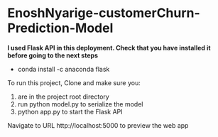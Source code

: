 # EnoshNyarige-customerChurn-Prediction-Model

**I used Flask API in this deployment. Check that you have installed it before going to the next steps**

- conda install -c anaconda flask

To run this project, Clone and make sure you: 
1. are in the project root directory
2. run python model.py to serialize the model
3. python app.py to start the Flask API


Navigate to URL http://localhost:5000 to preview the web app
